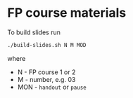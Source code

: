 # FP course materials

To build slides run
```bash
./build-slides.sh N M MOD
```
where
- N - FP course 1 or 2
- M - number, e.g. 03
- MON - `handout` or `pause`
